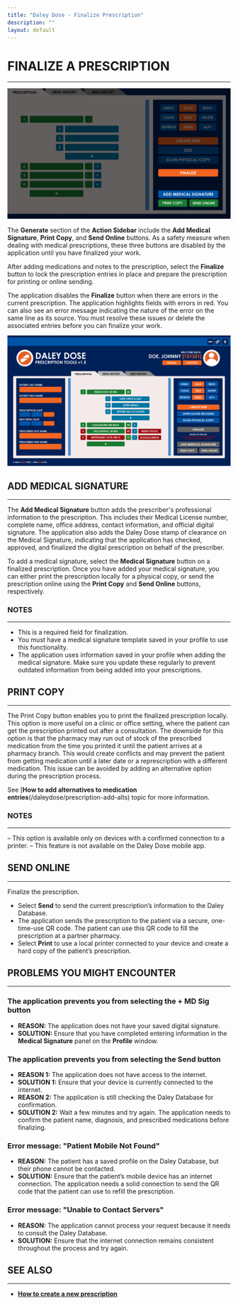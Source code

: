 ```yaml
---
title: "Daley Dose - Finalize Prescription"
description: ""
layout: default
---
```


# **FINALIZE A PRESCRIPTION**  
---
![Finalize buttons](/assets/images/daley-dose-home-window-parts-finalize.png)

The **Generate** section of the **Action Sidebar** include the **Add Medical Signature**, **Print Copy**, and **Send Online** buttons. As a safety measure when dealing with medical prescriptions, these three buttons are disabled by the application until you have finalized your work.

After adding medications and notes to the prescription, select the **Finalize** button to lock the prescription entries in place and prepare the prescription for printing or online sending.

The application disables the **Finalize** button when there are errors in the current prescription. The application highlights fields with errors in red. You can also see an error message indicating the nature of the error on the same line as its source. You must resolve these issues or delete the associated entries before you can finalize your work.

![Main Screen with Errors](/assets/images/daley-dose-home-window-error.png)

## **ADD MEDICAL SIGNATURE**
---
The **Add Medical Signature** button adds the prescriber's professional information to the prescription. This includes their Medical License number, complete name, office address, contact information, and official digital signature. The application also adds the Daley Dose stamp of clearance on the Medical Signature, indicating that the application has checked, approved, and finalized the digital prescription on behalf of the prescriber.

To add a medical signature, select the **Medical Signature** button on a finalized prescription. Once you have added your medical signature, you can either print the prescription locally for a physical copy, or send the prescription online using the **Print Copy** and **Send Online** buttons, respectively.

### **NOTES**
---
   - This is a required field for finalization.  
   - You must have a medical signature template saved in your profile to use this functionality.
   - The application uses information saved in your profile when adding the medical signature. Make sure you update these regularly to prevent outdated information from being added into your prescriptions.
 
## **PRINT COPY**
---
The Print Copy button enables you to print the finalized prescription locally. This option is more useful on a clinic or office setting, where the patient can get the prescription printed out after a consultation. The downside for this option is that the pharmacy may run out of stock of the prescribed medication from the time you printed it until the patient arrives at a pharmacy branch. This would create conflicts and may prevent the patient from getting medication until a later date or a represcription with a different medication. This issue can be avoided by adding an alternative option during the prescription process.

See [**How to add alternatives to medication entries**(/daleydose/prescription-add-alts) topic for more information.

### **NOTES**
---
– This option is available only on devices with a confirmed connection to a printer.
– This feature is not available on the Daley Dose mobile app.

## **SEND ONLINE**
---

Finalize the prescription.  
   - Select **Send** to send the current prescription’s information to the Daley Database.  
   - The application sends the prescription to the patient via a secure, one-time-use QR code. The patient can use this QR code to fill the prescription at a partner pharmacy.  
   - Select **Print** to use a local printer connected to your device and create a hard copy of the patient’s prescription.

## **PROBLEMS YOU MIGHT ENCOUNTER**
---

### The application prevents you from selecting the **+ MD Sig** button  
- **REASON:** The application does not have your saved digital signature.  
- **SOLUTION:** Ensure that you have completed entering information in the **Medical Signature** panel on the **Profile** window.

### The application prevents you from selecting the **Send** button  
- **REASON 1:** The application does not have access to the internet.  
- **SOLUTION 1:** Ensure that your device is currently connected to the internet.  
- **REASON 2:** The application is still checking the Daley Database for confirmation.  
- **SOLUTION 2:** Wait a few minutes and try again. The application needs to confirm the patient name, diagnosis, and prescribed medications before finalizing.

### Error message: **"Patient Mobile Not Found"**  
- **REASON:** The patient has a saved profile on the Daley Database, but their phone cannot be contacted.  
- **SOLUTION:** Ensure that the patient’s mobile device has an internet connection. The application needs a solid connection to send the QR code that the patient can use to refill the prescription.

### Error message: **"Unable to Contact Servers"**  
- **REASON:** The application cannot process your request because it needs to consult the Daley Database.  
- **SOLUTION:** Ensure that the internet connection remains consistent throughout the process and try again.

## **SEE ALSO**
---
- [**How to create a new prescription**](/daleydose/prescription-create-new)  
